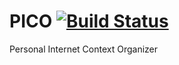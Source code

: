 # PICO [![Build Status](https://magnum.travis-ci.com/lukaswelte/PICO.svg?token=tVUbNj6NR4avxNovm8ML&branch=develop)](https://magnum.travis-ci.com/lukaswelte/PICO)

Personal Internet Context Organizer
